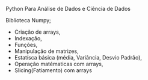Python Para Análise de Dados e Ciência de Dados

Biblioteca Numpy;

- Criação de arrays,
- Indexação,
- Funções,
- Manipulação de matrizes,
- Estatísca básica (média, Variância, Desvio Padrão),
- Operação matématicas com arrays,
- Slicing(Fatiamento) com arrays
  
